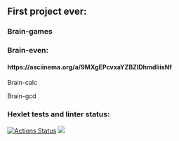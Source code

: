 <h2>First project ever:</h2>
<p><h3>Brain-games</h3>

<h3>Brain-even:</h3>
<p><h4>https://asciinema.org/a/9MXgEPcvxaYZBZlDhmdIiisNf</h4></p>


Brain-calc


Brain-gcd


### Hexlet tests and linter status:
[![Actions Status](https://github.com/Artemka1989/python-project-49/workflows/hexlet-check/badge.svg)](https://github.com/Artemka1989/python-project-49/actions)
<a href="https://codeclimate.com/github/Artemka1989/python-project-49/maintainability"><img src="https://api.codeclimate.com/v1/badges/8ba36e38c6ba95520ab9/maintainability" /></a>
